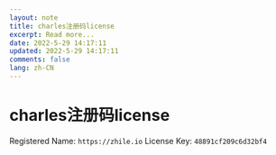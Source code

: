 ```yaml
---
layout: note
title: charles注册码license
excerpt: Read more...
date: 2022-5-29 14:17:11
updated: 2022-5-29 14:17:11
comments: false
lang: zh-CN
---
```


# charles注册码license

Registered Name: `https://zhile.io`
License Key: `48891cf209c6d32bf4`
  